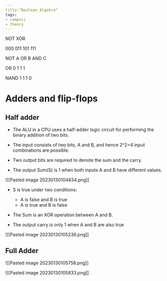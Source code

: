 ```yaml
---
title:"Boolean Algebra"
tags:
- compsci
- theory
---
```


NOT
XOR

000
011
101
111

NOT A OR B AND C

OR
0
1
1
1


NAND
1
1
1
0


# Adders and flip-flops


## Half adder

- The ALU in a CPU uses a half-adder logic circuit for performing the binary addition of two bits.
- The input consists of two bits, A and B, and hence 2^2=4 input combinations are possible.

- Two output bits are required to denote the sum and the carry.
- The output Sum(S) is 1 when both inputs A and B have different values.

![[Pasted image 20230130104834.png]]

- S is true under two conditions:
	- A is false and B is true
	- A is true and B is false
- The Sum is an XOR operation between A and B.

- The output carry is only 1 when A and B are also true

![[Pasted image 20230130105236.png]]

## Full Adder 

![[Pasted image 20230130105758.png]]

![[Pasted image 20230130105833.png]]
